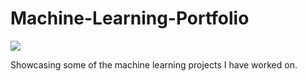 # Machine-Learning-Portfolio
![](https://www.datamation.com/wp-content/uploads/2021/10/DRL-ICA-91521-scaled.jpeg)

Showcasing some of the machine learning projects I have worked on.
